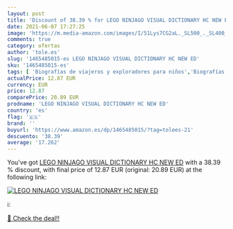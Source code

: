 ```yaml
---
layout: post
title: 'Discount of 38.39 % for LEGO NINJAGO VISUAL DICTIONARY HC NEW ED'
date: 2021-06-07 17:27:25
image: 'https://m.media-amazon.com/images/I/51Lys7CG2aL._SL500_._SL400_.jpg'
comments: true
category: ofertas
author: 'tole.es'
slug: '1465485015-es LEGO NINJAGO VISUAL DICTIONARY HC NEW ED'
sku: '1465485015-es'
tags: [ 'Biografías de viajeros y exploradores para niños','Biografías para niños','Enciclopedias para niños','Libros','Libros de educación y consulta para niños','Libros para niños','Obras de consulta para niños','lego', ]
actualPrice: 12.87 EUR
currency: EUR
price: 12.87
comparePrice: 20.89 EUR
prodname: 'LEGO NINJAGO VISUAL DICTIONARY HC NEW ED'
country: 'es'
flag: '🇪🇸'
brand: ''
buyurl: 'https://www.amazon.es/dp/1465485015/?tag=tolees-21'
descuento: '38.39'
average: '17.262'
---
```


You've got [LEGO NINJAGO VISUAL DICTIONARY HC NEW ED](https://www.amazon.es/dp/1465485015/?tag=tolees-21) with a  38.39 % discount, with final price of 12.87 EUR (original: 20.89 EUR) at the following link:

[![LEGO NINJAGO VISUAL DICTIONARY HC NEW ED](https://m.media-amazon.com/images/I/51Lys7CG2aL._SL500_._SL400_.jpg)](https://www.amazon.es/dp/1465485015/?tag=tolees-21)

ℹ️:


[🛒 Check the deal!!](https://www.amazon.es/dp/1465485015/?tag=tolees-21)

